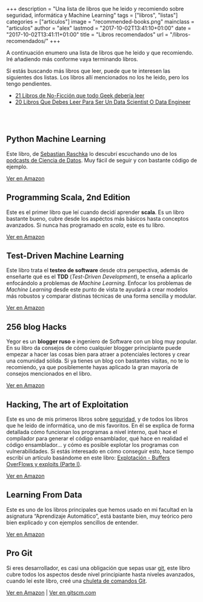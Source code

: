 +++
description = "Una lista de libros que he leido y recomiendo sobre seguridad, informática y Machine Learning"
tags = ["libros", "listas"]
categories = ["articulos"]
image = "recommended-books.png"
mainclass = "articulos"
author = "alex"
lastmod = "2017-10-02T13:41:10+01:00"
date = "2017-10-02T13:41:11+01:00"
title = "Libros recomendados"
url = "/libros-recomendados/"
+++

A continuación enumero una lista de libros que he leido y que recomiendo. Iré añadiendo más conforme vaya terminando libros.

Si estás buscando más libros que leer, puede que te interesen las siguientes dos listas. Los libros allí mencionados no los he leido, pero los tengo pendientes.

- [21 Libros de No-Ficción que todo Geek debería leer](https://elbauldelprogramador.com/5-libros-de-no-ficcion-que-todo-geek-deberia-leer/ "21 Libros de No-Ficción que todo Geek debería leer")
- [20 Libros Que Debes Leer Para Ser Un Data Scientist O Data Engineer](https://elbauldelprogramador.com/9-libros-que-debes-leer-para-ser-un-data-scientist-o-data-engineer/ "20 Libros Que Debes Leer Para Ser Un Data Scientist O Data Engineer")

</br></br>

<div class="row-post flex-grid">

  <article class="box-item animate">
    <h2>Python Machine Learning</h2>
    <figure>
      <a href="/img/pythonmachinelearning.jpg">
        <amp-img
          on="tap:lightbox1"
          role="button"
          tabindex="0"
          layout="responsive"
          src="/img/pythonmachinelearning.jpg"
          alt="Python Machine Learning book"
          title="Python Machine Learning"
          sizes="(min-width: 260px) 260px, 100vw"
          width="260"
          height="320">
        </amp-img>
      </a>
    </figure>
    <p>Este libro, de <a href="https://sebastianraschka.com/" target="_blank" title="Sebastian Raschka">Sebastian Raschka</a> lo descubrí escuchando uno de los <a href="/blogs-canales-podcast-aprender-informatica/">podcasts de Ciencia de Datos</a>. Muy fácil de seguir y con bastante código de ejemplo.</p>
    <div class="tags">
      <a href="http://amzn.to/2fJVjwk" target="_blank">Ver en Amazon</a>
    </div>
  </article>

  <article class="box-item animate">
    <h2>Programming Scala, 2nd Edition</h2>
    <figure>
      <a href="/img/programmingscala.jpg">
        <amp-img
          on="tap:lightbox1"
          role="button"
          tabindex="0"
          layout="responsive"
          src="/img/programmingscala.jpg"
          alt="Programming Scala, 2nd Edition"
          title="Programming Scala, 2nd Edition"
          sizes="(min-width: 260px) 260px, 100vw"
          width="260"
          height="341">
        </amp-img>
      </a>
    </figure>
    <p>Este es el primer libro que leí cuando decidí aprender <strong>scala</strong>. Es un libro bastante bueno, cubre desde los aspéctos más básicos hasta conceptos avanzados. Si nunca has programado en <em>scala</em>, este es tu libro.</p>
    <div class="tags">
      <a href="http://amzn.to/2njQomO" target="_blank">Ver en Amazon</a>
    </div>
  </article>

  <article class="box-item animate">
    <h2>Test-Driven Machine Learning</h2>
    <figure>
      <a href="/img/tdd.jpg">
        <amp-img
          on="tap:lightbox1"
          role="button"
          tabindex="0"
          layout="responsive"
          src="/img/tdd.jpg"
          alt="Test-Driven Machine Learning"
          title="Test-Driven Machine Learning"
          sizes="(min-width: 260px) 260px, 100vw"
          width="260"
          height="320">
        </amp-img>
      </a>
    </figure>
    <p>Este libro trata el <strong>testeo de software</strong> desde otra perspectiva, además de enseñarte qué es el <strong>TDD</strong> (<em>Test-Driven Development</em>), te enseña a aplicarlo enfocándolo a problemas de <em>Machine Learning</em>. Enfocar los problemas de <em>Machine Learning</em> desde este punto de vista te ayudará a crear modelos más robustos y comparar distinas técnicas de una forma sencilla y modular.</p>
    <div class="tags">
      <a href="http://amzn.to/2mIW0rR" target="_blank">Ver en Amazon</a>
    </div>
  </article>

  <article class="box-item animate">
    <h2>256 blog Hacks</h2>
    <figure>
      <a href="/img/256bloghacks.jpg">
        <amp-img
          on="tap:lightbox1"
          role="button"
          tabindex="0"
          layout="responsive"
          src="/img/256bloghacks.jpg"
          alt="256 blog hacks"
          title="256 blog hacks"
          sizes="(min-width: 260px) 260px, 100vw"
          width="260"
          height="390">
        </amp-img>
      </a>
    </figure>
    <p>Yegor es un <strong>blogger ruso</strong> e ingeniero de Software con un blog muy popular. En su libro da consejos de cómo cualquier blogger principiante puede empezar a hacer las cosas bien para atraer a potenciales lectores y crear una comunidad sólida. Si ya tienes un blog con bastantes visitas, no te lo recomiendo, ya que posiblemente hayas aplicado la gran mayoría de consejos mencionados en el libro.</p>
    <div class="tags">
      <a href="http://amzn.to/2nF1YcP" target="_blank">Ver en Amazon</a>
    </div>
  </article>

  <article class="box-item animate">
    <h2>Hacking, The art of Exploitation</h2>
    <figure>
      <a href="/img/artofexploitation.jpg">
        <amp-img
          on="tap:lightbox1"
          role="button"
          tabindex="0"
          layout="responsive"
          src="/img/artofexploitation.jpg"
          alt="The art of exploitation"
          title="The art of exploitation"
          sizes="(min-width: 260px) 260px, 100vw"
          width="260"
          height="342">
        </amp-img>
      </a>
    </figure>
    <p>Este es uno de mis primeros libros sobre <a href="https://elbauldelprogramador.com/categories/seguridad/">seguridad</a>, y de todos los libros que he leido de informática, uno de mis favoritos. En él se explica de forma detallada cómo funcionan los programas a nivel interno, qué hace el compilador para generar el código ensamblador, qué hace en realidad el código ensamblador... y cómo es posible explotar los programas con vulnerabilidades. Si estás interesado en cómo conseguir esto, hace tiempo escribí un artículo basándome en este libro: <a href="https://elbauldelprogramador.com/explotacion-buffers-overflows-y-exploits-parte-i/">Explotación - Buffers OverFlows y exploits (Parte I)</a>.</p>
    <div class="tags">
      <a href="http://amzn.to/2oqfPk6" target="_blank">Ver en Amazon</a>
    </div>
  </article>

  <article class="box-item animate">
    <h2>Learning From Data</h2>
    <figure>
      <a href="/img/ml/Learning From-Data-by-Yaser.jpg">
        <amp-img
          on="tap:lightbox1"
          role="button"
          tabindex="0"
          layout="responsive"
          src="/img/ml/Learning From-Data-by-Yaser.jpg"
          alt="Learning from data"
          title="Learning from data"
          sizes="(min-width: 260px) 260px, 100vw"
          width="260"
          height="340">
        </amp-img>
      </a>
    </figure>
    <p>Este es uno de los libros principales que hemos usado en mi facultad en la asignatura “Aprendizaje Automático”, está bastante bien, muy teórico pero bien explicado y con ejemplos sencillos de entender.</p>
    <div class="tags">
      <a href="http://amzn.to/2mIVWZ8" target="_blank">Ver en Amazon</a>
    </div>
  </article>

  <article class="box-item animate">
    <h2>Pro Git</h2>
    <figure>
      <a href="/img/progit.jpg">
        <amp-img
          on="tap:lightbox1"
          role="button"
          tabindex="0"
          layout="responsive"
          src="/img/progit.jpg"
          alt="Pro Git"
          title="Pro Git"
          sizes="(min-width: 260px) 260px, 100vw"
          width="260"
          height="321">
        </amp-img>
      </a>
    </figure>
    <p>Si eres desarrollador, es casi una obligación que sepas usar <a href="https://elbauldelprogramador.com/categories/git/">git</a>, este libro cubre todos los aspectos desde nivel principiante hasta niveles avanzados, cuando leí este libro, creé una <a href="https://elbauldelprogramador.com/mini-tutorial-y-chuleta-de-comandos-git/">chuleta de comandos Git</a>.</p>
    <div class="tags">
      <a href="http://amzn.to/2nEXEKe" target="_blank">Ver en Amazon</a> | <a href="https://git-scm.com/book/en/v2" target="_blank" title="Ver en gitscm.com">Ver en gitscm.com</a>
    </div>
  </article>
</div>
